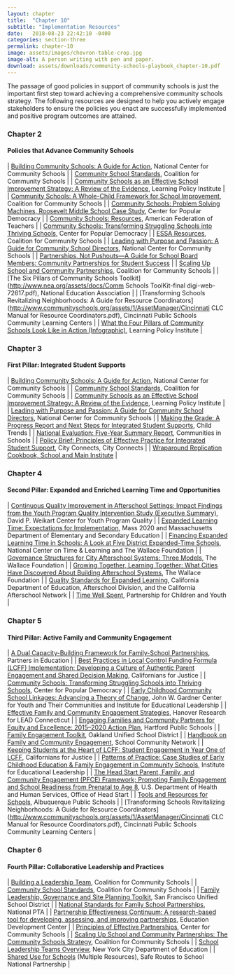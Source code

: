 ```yaml
---
layout: chapter
title:  "Chapter 10"
subtitle: "Implementation Resources"
date:   2018-08-23 22:42:10 -0400
categories: section-three
permalink: chapter-10
image: assets/images/chevron-table-crop.jpg
image-alt: A person writing with pen and paper.
download: assets/downloads/community-schools-playbook_chapter-10.pdf
---
```


The passage of good policies in support of community schools is just the important first step toward achieving a comprehensive community schools strategy. The following resources are designed to help you actively engage stakeholders to ensure the policies you enact are successfully implemented and positive program outcomes are attained.

### Chapter 2
#### Policies that Advance Community Schools

| [Building Community Schools: A Guide for Action](http://www.nccs.org/sites/default/files/resource/NCCS_BuildingCommunitySchools.pdf), National Center for Community Schools |
| [Community School Standards](http://www.communityschools.org/resources/community_schools_standards_.aspx), Coalition for Community Schools |
| [Community Schools as an Effective School Improvement Strategy: A Review of the Evidence](https://learningpolicyinstitute.org/sites/default/files/product-files/Community_Schools_Effective_REPORT.pdf), Learning Policy Institute |
| [Community Schools: A Whole-Child Framework for School Improvement](http://www.communityschools.org/assets/1/AssetManager/Community-Schools-A-Whole-Child-Approach-to-School-Improvement1.pdf), Coalition for Community Schools |
| [Community Schools: Problem Solving Machines, Roosevelt Middle School Case Study](https://populardemocracy.org/news/publications/community-schools-problem-solving-machines-roosevelt-middle-school-case-study), Center for Popular Democracy |
| [Community Schools: Resources](https://www.aft.org/position/community-schools/resources), American Federation of Teachers |
| [Community Schools: Transforming Struggling Schools into Thriving Schools](https://populardemocracy.org/news/publications/community-schools-transforming-struggling-schools-thriving-schools), Center for Popular Democracy |
| [ESSA Resources](http://www.communityschools.org/policy_advocacy/esea_reauthorization.aspx), Coalition for Community Schools |
| [Leading with Purpose and Passion: A Guide for Community School Directors](https://www.nccs.org/sites/default/files/resource/NCCS_CS_Directors_Guide.pdf), National Center for Community Schools |
| [Partnerships, Not Pushouts—A Guide for School Board Members: Community Partnerships for Student Success](http://schottfoundation.org/sites/default/files/2014-122_POPGuide_DIGITAL.PDF) |
| [Scaling Up School and Community Partnerships](http://www.communityschools.org/resources/systems_web_guide.aspx), Coalition for Community Schools |
| [The Six Pillars of Community Schools Toolkit](http://www.nea.org/assets/docs/Comm Schools ToolKit-final digi-web-72617.pdf), National Education Association |
| [Transforming Schools Revitalizing Neighborhoods: A Guide for Resource Coordinators](http://www.communityschools.org/assets/1/AssetManager/Cincinnati CLC Manual for Resource Coordinators.pdf), Cincinnati Public Schools Community Learning Centers |
| [What the Four Pillars of Community Schools Look Like in Action (Infographic)](https://learningpolicyinstitute.org/sites/default/files/product-files/Community_Schools_Effective_INFOGRAPHIC.pdf), Learning Policy Institute |

### Chapter 3
#### First Pillar: Integrated Student Supports

|	[Building Community Schools: A Guide for Action](http://www.nccs.org/sites/default/files/resource/NCCS_BuildingCommunitySchools.pdf), National Center for Community Schools |
|	[Community School Standards](http://www.communityschools.org/resources/community_schools_standards_.aspx), Coalition for Community Schools |
|	[Community Schools as an Effective School Improvement Strategy: A Review of the Evidence](https://learningpolicyinstitute.org/sites/default/files/product-files/Community_Schools_Effective_REPORT.pdf), Learning Policy Institute |
|	[Leading with Purpose and Passion: A Guide for Community School Directors](https://www.nccs.org/sites/default/files/resource/NCCS_CS_Directors_Guide.pdf), National Center for Community Schools |
|	[Making the Grade: A Progress Report and Next Steps for Integrated Student Supports](https://www.childtrends.org/publications/making-grade-progress-report-next-steps-integrated-student-supports), Child Trends |
|	[National Evaluation: Five-Year Summary Report](https://www.communitiesinschools.org/our-data/publications/publication/five-year-national-evaluation-executive-summary), Communities in Schools |
|	[Policy Brief: Principles of Effective Practice for Integrated Student Support](https://www.bc.edu/content/dam/files/schools/lsoe/cityconnects/pdf/Policy%20Brief%20-%20Building%20Sustainable%20Interventions%20web.pdf), City Connects, City Connects |
|	[Wraparound Replication Cookbook, School and Main Institute](https://sites.google.com/site/masswazcookbook/home) |


### Chapter 4
#### Second Pillar: Expanded and Enriched Learning Time and Opportunities

| [Continuous Quality Improvement in Afterschool Settings: Impact Findings from the Youth Program Quality Intervention Study (Executive Summary)](http://cypq.org/sites/cypq.org/files/ExecutiveSummary2.29.pdf), David P. Weikart Center for Youth Program Quality |
| [Expanded Learning Time: Expectations for Implementation](http://www.doe.mass.edu/redesign/elt/ExpectationsIndicators.pdf), Mass 2020 and Massachusetts Department of Elementary and Secondary Education |
| [Financing Expanded Learning Time in Schools: A Look at Five District Expanded-Time Schools](http://www.wallacefoundation.org/knowledge-center/Documents/Financing-Expanded-Learning-Time-in-Schools.pdf), National Center on Time & Learning and The Wallace Foundation |
| [Governance Structures for City Afterschool Systems: Three Models](http://www.wallacefoundation.org/knowledge-center/pages/governance-structures-for-city-afterschool-systems-three-models.aspx), The Wallace Foundation |
| [Growing Together, Learning Together: What Cities Have Discovered About Building Afterschool Systems](http://www.wallacefoundation.org/knowledge-center/Documents/Growing-Together-Learning-Together.pdf), The Wallace Foundation |
| [Quality Standards for Expanded Learning](https://www.afterschoolnetwork.org/sites/main/files/file-attachments/quality_standards_report_v12.3_0.pdf), California Department of Education, Afterschool Division, and the California Afterschool Network |
| [Time Well Spent](https://www.partnerforchildren.org/resources/2017/11/2/time-well-spent), Partnership for Children and Youth |

### Chapter 5
#### Third Pillar: Active Family and Community Engagement

|	[A Dual Capacity-Building Framework for Family-School Partnerships](https://www2.ed.gov/documents/family-community/partners-education.pdf), Partners in Education |
|	[Best Practices in Local Control Funding Formula (LCFF) Implementation: Developing a Culture of Authentic Parent Engagement and Shared Decision Making](https://caljustice.egnyte.com/dl/sqCuuwXO74), Californians for Justice |
|	[Community Schools: Transforming Struggling Schools into Thriving Schools](https://populardemocracy.org/news/publications/community-schools-transforming-struggling-schools-thriving-schools), Center for Popular Democracy |
|	[Early Childhood Community School Linkages: Advancing a Theory of Change](http://www.communityschools.org/assets/1/AssetManager/ECCSLinkagesTOCReport.pdf), John W. Gardner Center for Youth and Their Communities and Institute for Educational Leadership |
|	[Effective Family and Community Engagement Strategies](http://www.ctschoolchange.org/wp-content/uploads/Hanover-Effective-Family-and-Community-Engagement-Strategies-LEAD-Connecticut.pdf), Hanover Research for LEAD Connecticut |
|	[Engaging Families and Community Partners for Equity and Excellence: 2015–2020 Action Plan](https://www.hartfordschools.org/files/Family%20Engagement/HPS_FCE_Plan_10_20_15.pdf), Hartford Public Schools |
|	[Family Engagement Toolkit](http://www.ousdfamilytoolkit.org/programs/), Oakland Unified School District |
|	[Handbook on Family and Community Engagement](http://www.schoolcommunitynetwork.org/downloads/FACEHandbook.pdf), School Community Network |
|	[Keeping Students at the Heart of LCFF: Student Engagement in Year One of LCFF](https://caljustice.egnyte.com/dl/iPMAKIECjC), Californians for Justice |
|	[Patterns of Practice: Case Studies of Early Childhood Education & Family Engagement in Community Schools](http://iel.org/sites/default/files/Patterns-of-Practice.pdf), Institute for Educational Leadership |
|	[The Head Start Parent, Family, and Community Engagement (PFCE) Framework; Promoting Family Engagement and School Readiness from Prenatal to Age 8](https://eclkc.ohs.acf.hhs.gov/sites/default/files/pdf/pfce-framework.pdf), U.S. Department of Health and Human Services, Office of Head Start |
|	[Tools and Resources for Schools](http://www.aps.edu/family-engagement-collaborative/tools-for-schools), Albuquerque Public Schools |
|	[Transforming Schools Revitalizing Neighborhoods: A Guide for Resource Coordinators](http://www.communityschools.org/assets/1/AssetManager/Cincinnati CLC Manual for Resource Coordinators.pdf), Cincinnati Public Schools Community Learning Centers |

### Chapter 6
#### Fourth Pillar: Collaborative Leadership and Practices

| [Building a Leadership Team](http://www.communityschools.org/resources/building_a_leadership_team.aspx), Coalition for Community Schools |
| [Community School Standards](http://www.communityschools.org/assets/1/Page/Community-School%20Standards-Updatesd2017.pdf), Coalition for Community Schools |
| [Family Leadership, Governance and Site Planning Toolkit](http://www.sfusd.edu/en/family-and-community-support/family-partnerships-toolkit/tools-for-family-leadership-school-governance-and-site-planning.html), San Francisco Unified School District |
| [National Standards for Family School Partnerships](https://www.pta.org/home/run-your-pta/National-Standards-for-Family-School-Partnerships), National PTA |
| [Partnership Effectiveness Continuum: A research-based tool for developing, assessing, and improving partnerships](http://www.wallacefoundation.org/knowledge-center/Documents/Quality-Measures-Partnership-Effectiveness-Continuum.pdf), Education Development Center |
| [Principles of Effective Partnerships](https://www.nccs.org/sites/default/files/resource/Principles_of_Effective_Partnerships.pdf), Center for Community Schools |
| [Scaling Up School and Community Partnerships: The Community Schools Strategy](http://www.communityschools.org/assets/1/AssetManager/Scaling%20Up%20Community%20Schools%204%20Pager%20FINAL.pdf), Coalition for Community Schools |
| [School Leadership Teams Overview](https://www.schools.nyc.gov/school-life/get-involved/school-leadership-team), New York City Department of Education |
| [Shared Use for Schools](https://www.saferoutespartnership.org/resources/publications/shared-use) (Multiple Resources), Safe Routes to School National Partnership |
